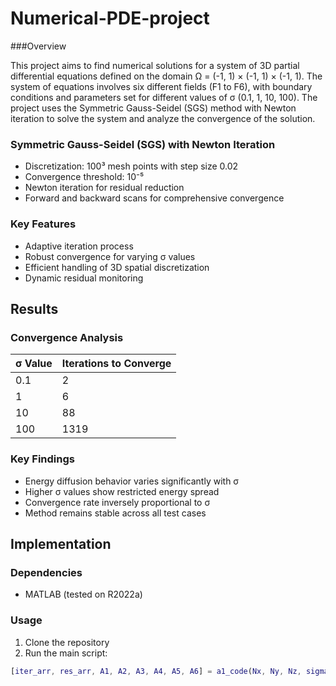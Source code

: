# Numerical-PDE-project

###Overview

This project aims to find numerical solutions for a system of 3D partial differential equations defined on the domain Ω = (-1, 1) × (-1, 1) × (-1, 1). The system of equations involves six different fields (F1 to F6), with boundary conditions and parameters set for different values of σ (0.1, 1, 10, 100). The project uses the Symmetric Gauss-Seidel (SGS) method with Newton iteration to solve the system and analyze the convergence of the solution.

### Symmetric Gauss-Seidel (SGS) with Newton Iteration
- Discretization: 100³ mesh points with step size 0.02
- Convergence threshold: 10⁻⁵
- Newton iteration for residual reduction
- Forward and backward scans for comprehensive convergence

### Key Features
- Adaptive iteration process
- Robust convergence for varying σ values
- Efficient handling of 3D spatial discretization
- Dynamic residual monitoring

## Results
### Convergence Analysis
| σ Value | Iterations to Converge |
|---------|----------------------|
| 0.1     | 2                    |
| 1       | 6                    |
| 10      | 88                   |
| 100     | 1319                 |

### Key Findings
- Energy diffusion behavior varies significantly with σ
- Higher σ values show restricted energy spread
- Convergence rate inversely proportional to σ
- Method remains stable across all test cases

## Implementation
### Dependencies
- MATLAB (tested on R2022a)

### Usage
1. Clone the repository
2. Run the main script:
```matlab
[iter_arr, res_arr, A1, A2, A3, A4, A5, A6] = a1_code(Nx, Ny, Nz, sigma, f1, f2, f3, f4, f5, f6, thres)
